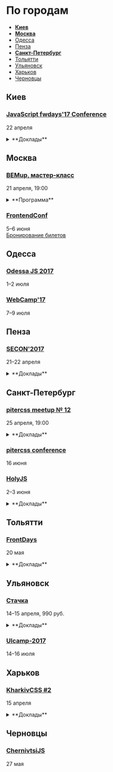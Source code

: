 # По городам

- **[Киев](#Киев)**
- **[Москва](#Москва)**
- [Одесса](#Одесса)
- [Пенза](#Пенза)
- **[Санкт-Петербург](#Санкт-Петербург)**
- [Тольятти](#Тольятти)
- [Ульяновск](#Ульяновск)
- [Харьков](#Харьков)
- [Черновцы](#Черновцы)

## Киев

### [JavaScript fwdays'17 Conference](http://frameworksdays.com/event/js-frameworks-day-2017)

22 апреля

<details>
  <summary>**Доклады**</summary>
  - «Create Architecture and not Frameworks», Сергей Больщиков (Wix)
  - «Progressive web apps with Polymer», Martin Splitt (Archilogic)
  - «Testing in Node.js World», Никита Галкин (Ezetech)
  - «Robust and efficient message-driven development», Алексей Распопов (DataRobot)
  - «Vue.js или как наконец отказаться от React», Андрей Грачёв (Сrello)
  - «Improve your web application using Progressive Web Metrics», Artem Denysov (Ciklum)
  - «How to improve Angular 2 performance?», Александр Трищенко (DataArt)
</details>

## Москва

### [BEMup, мастер-класс](https://ru.bem.info/forum/1314/)

21 апреля, 19:00

<details>
  <summary>**Программа**</summary>
  1. Напишем БЭМ-проект на основе project-stub.
  2. На примерах покажем, для чего нужны технологии BEMJSON, BEMTREE, BEMHTML, DEPS, и как использовать их вместе.
  3. По традиции ответим на все вопросы, которые вы зададите в комментариях к этому анонсу.
  4. Вопросы, которые возникнут во время мастер-класса, конечно, тоже не оставим без ответов :)
  5. 
</details>

### [FrontendConf](http://frontendconf.ru/)

5–6 июня  
[Бронирование билетов](http://conf.ontico.ru/conference/join/frontend_conf_2017.html)

## Одесса

### [Odessa JS 2017](https://odessajs.org/)

1–2 июля

### [WebCamp'17](http://webcamp.in.ua)

7–9 июля

## Пенза

### [SECON'2017](http://2017.secon.ru)

21–22 апреля

<details>
  <summary>**Доклады**</summary>
  - «Кроссплатформенные приложения с Ionic 2 и Apache Cordova», Слава Жарков (Rails Jedies)
  - «Веб-компоненты: 4 года спустя», Маковеев Сергей (CodeInside)
  - «Elm в production», Васильков Василий (Ecwid)
</details>

## Санкт-Петербург

### [pitercss meetup № 12](https://pitercss.timepad.ru/event/457262/)

25 апреля, 19:00

<details>
  <summary>**Доклады**</summary>
  - «Как мы масштабировали банк для бизнеса», Александр Кашкабаш
  - «Цена пропущенного фрейма», Дмитрий Шуранов
  - Доклад уточняется
</details>

### [pitercss conference](https://pitercss.com/)

16 июня

### [HolyJS](https://holyjs-piter.ru)

2–3 июня

<details>
  <summary>**Доклады**</summary>
  - «Rendering performance from the ground up», Martin Splitt (Archilogic)
  - «Переносим существующее web-приложение в виртуальную реальность», Денис Радин
  - «The Post JavaScript Apocalypse», Douglas Crockford
  - «Typing, Goto There and Back Again», Douglas Crockford
  - «The Hitchhiker's Guide to the Serverless Galaxy», Slobodan Stojanovic
  - «JS UX: Writing code for humans», Lea Verou
  - «Forgotten funky functions», Jakob Mattson
</details>

## Тольятти

### [FrontDays](https://frontdays.ru)

20 мая

<details>
  <summary>**Доклады**</summary>
  - «Идем к синхронному flow в асинхронном мире node.js», Павлов Александр (AndersenLab)
  - «Деоптимизация JavaScript», Игорь Лобанов (OneTwoTrip)
  - «Мист. Сервис для работы с Apache Spark», Леонид Блохин (pache Spark)
  - «REACTивные терминалы оплаты. Да, так тоже можно!», Дмитрий Тупалов (Tyme.ru)
  - «Погружение в Service Worker», Олег Наянов (DZ Systems)
  - «Как мы уменьшили время релиза с 4 месяцев до 30 минут», Алексей Букин (Альфа-лаборатория)
  - «Прогрессивные методы ускорения», Артём Белов (Право.ру)
  - «λ в js без фанатизма», Михаил Синяков, (X-Card)
  - «В поисках утерянных полимеров», Влад Минаев (Haulmont)
  - «CSS-методологии от О до Б», Алексей Охрименко (IPONWEB)
  - «Оптимизация React приложений: сокращаем рендеры и не только», Дмитрий Васюк (RedMadRobot)
  - «Регрессионное тестирование верстки скриншотами с помощью gemini», Сергей Савельев (Яндекс)
  - «Весна. Время почистить код!», Виталий Потапов (Яндекс)
  - «Оптимизация сборки Webpack», Алексей Иванов (Evil Martians)
  - «Как подружить дизайнеров с разработчиками? Прототипирование на основе WebComponents», Виталий Грин (Альфа Лаборатория)
</details>

## Ульяновск

### [Стачка](http://nastachku.ru)

14–15 апреля, 990 руб.

<details>
  <summary>**Доклады**</summary>
  - «Архитектура в сложных React-приложениях», Павел Силин (Devim)
  - «AMP для e-comerce и журналистики», Игорь Шеко (Voximplant)
  - «Offline SPA - это больно!?», Николай Чубаров
  - «Angular2. Чувствую себя отлично.», Андрей Ваганов (Aggregion)
  - «Как привести в порядок миллион строк клиентского кода за неделю и не сойти с ума», Алексей Золотых (Wrike)
  - «Использование строгой типизации при разработке SPA приложения на PHP + React», Артур Эшенбренер (Мегаплан)
</details>

### [Ulcamp-2017](https://2017.ulcamp.ru/)

14–16 июля

## Харьков

### [KharkivCSS #2](http://kharkivcss.org)

15 апреля

<details>
  <summary>**Доклады**</summary>
  - «Что нам стоит дом построить?», Антон Немцев
  - «CSS Selectors», Евгений Исаков
  - «Построение сложных анимационных интерфейсов», Андрей Бойко
  - «Фронтенд по фэн-шуй», Виктор Павлов
  - «CSS-переменные», Елена Жукова
  - «Velosipedium structuris», Олександр Шпак
  - «Функциональные анимации в вебе», Денис Яровой
  - «Мой ванильный CSS», Вадим Макеев
</details>


## Черновцы

### [ChernivtsiJS](http://chernivtsi.js.org/)

27 мая